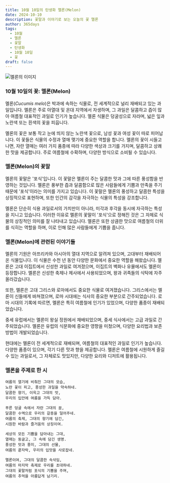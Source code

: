 ```yaml
---
title: 10월 10일의 탄생화 멜론(Melon)
date: 2024-10-10
description: 꽃말과 이야기로 보는 오늘의 꽃 멜론
author: 365days
tags:
  - 10월
  - 멜론
  - 꽃말
  - 탄생화
  - 10월 10일
  - 꽃
draft: false
---
```



![멜론의 이미지](https://cdn.pixabay.com/photo/2022/04/01/14/43/melon-flower-7104975_640.jpg#center)



### 10월 10일의 꽃: 멜론(Melon)

멜론(*Cucumis melo*)은 박과에 속하는 식물로, 전 세계적으로 널리 재배되고 있는 과일입니다. 멜론은 주로 아열대 및 온대 지역에서 자생하며, 그 과일은 달콤하고 즙이 많아 여름철 대표적인 과일로 인기가 높습니다. 멜론 식물은 덩굴성으로 자라며, 넓은 잎과 노란색 또는 흰색의 꽃을 피웁니다.

멜론의 꽃은 보통 작고 눈에 띄지 않는 노란색 꽃으로, 남성 꽃과 여성 꽃이 따로 피어납니다. 이 꽃들은 식물의 수정과 열매 맺기에 중요한 역할을 합니다. 멜론의 꽃이 시들고 나면, 자란 열매는 여러 가지 품종에 따라 다양한 색상과 크기를 가지며, 달콤하고 상쾌한 맛을 제공합니다. 주로 여름철에 수확하며, 다양한 방식으로 소비될 수 있습니다.

### 멜론(Melon)의 꽃말

멜론의 꽃말은 '포식'입니다. 이 꽃말은 멜론이 주는 달콤한 맛과 그에 따른 풍성함을 반영하는 것입니다. 멜론은 풍부한 즙과 달콤함으로 많은 사람들에게 기쁨과 만족을 주기 때문에 '포식'이라는 의미를 가지고 있습니다. 이 꽃말은 멜론의 풍성하고 달콤한 특성을 상징적으로 표현하며, 또한 인간의 감각을 자극하는 식물의 특성을 강조합니다.

멜론은 단순히 식용 과일로서의 가치만이 아니라, 미각과 후각을 동시에 자극하는 특성을 지니고 있습니다. 이러한 이유로 멜론의 꽃말이 '포식'으로 정해진 것은 그 자체로 식물의 상징적인 의미를 잘 나타내고 있습니다. 멜론은 또한 상큼한 맛으로 여름철의 더위를 식히는 역할을 하며, 이로 인해 많은 사람들에게 기쁨을 줍니다.

### 멜론(Melon)에 관련된 이야기들

멜론의 기원은 아프리카와 아시아의 열대 지역으로 알려져 있으며, 고대부터 재배되어 온 식물입니다. 이 식물은 수천 년 동안 다양한 문화에서 중요한 역할을 해왔습니다. 멜론은 고대 이집트에서 신성한 과일로 여겨졌으며, 이집트의 벽화나 유물에서도 멜론이 등장합니다. 멜론은 신성한 축제나 제사에서 사용되었으며, 왕과 귀족들의 식탁에 자주 올라갔습니다.

또한, 멜론은 고대 그리스와 로마에서도 중요한 식물로 여겨졌습니다. 그리스에서는 멜론이 신들에게 바쳐졌으며, 로마 시대에는 식사의 중요한 부분으로 간주되었습니다. 로마 시대의 기록에 따르면, 멜론은 특히 여름철에 인기가 있었으며, 다양한 품종이 재배되었습니다.

중세 유럽에서는 멜론이 왕실 정원에서 재배되었으며, 중세 식사에서는 고급 과일로 간주되었습니다. 멜론은 유럽의 식문화에 중요한 영향을 미쳤으며, 다양한 요리법과 보존 방법이 개발되었습니다.

현대에는 멜론이 전 세계적으로 재배되며, 여름철의 대표적인 과일로 인기가 높습니다. 다양한 품종이 있으며, 각기 다른 맛과 향을 제공합니다. 멜론은 여름철에 시원하게 즐길 수 있는 과일로서, 그 자체로도 맛있지만, 다양한 요리와 디저트에 활용됩니다.

### 멜론을 주제로 한 시

	여름의 열기에 비춰진 그대의 모습,
	노란 꽃이 피고, 풍성한 과일을 약속하네.
	달콤한 향기, 이윽고 그대의 맛,
	우리의 입안에 여름을 가득 담아.
	
	푸른 덩굴 속에서 자란 그대의 꿈,
	달콤한 수액으로 우리의 갈증을 덜어주네.
	여름의 축제, 그대의 향기에 담긴,
	시원한 바람과 즐거움의 상징이여.
	
	세상의 모든 기쁨을 담아내는 그대,
	열매는 둥글고, 그 속에 담긴 생명.
	풍성한 맛과 풍미, 그대의 선물,
	여름의 끝자락, 우리의 입맛을 사로잡네.
	
	멜론이여, 그대의 달콤한 속삭임,
	여름의 마지막 축제로 우리를 초대하네.
	그대의 꽃말처럼 포식의 기쁨을 주며,
	여름의 추억을 아름답게 남기리.